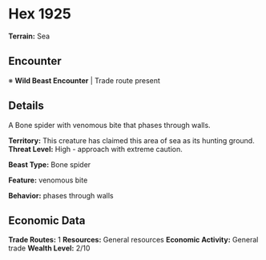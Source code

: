 # Hex 1925

**Terrain:** Sea

## Encounter
※ **Wild Beast Encounter** | Trade route present

## Details
A Bone spider with venomous bite that phases through walls.

**Territory:** This creature has claimed this area of sea as its hunting ground.
**Threat Level:** High - approach with extreme caution.

**Beast Type:** Bone spider

**Feature:** venomous bite

**Behavior:** phases through walls

## Economic Data
**Trade Routes:** 1
**Resources:** General resources
**Economic Activity:** General trade
**Wealth Level:** 2/10
